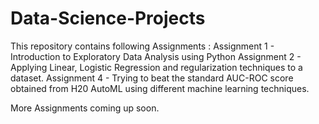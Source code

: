 # Data-Science-Projects
This repository contains following Assignments : 
Assignment 1 - Introduction to Exploratory Data Analysis using Python
Assignment 2 - Applying Linear, Logistic Regression and regularization techniques to a dataset. 
Assignment 4 - Trying to beat the standard AUC-ROC score obtained from H20 AutoML using different machine learning techniques. 

More Assignments coming up soon.

